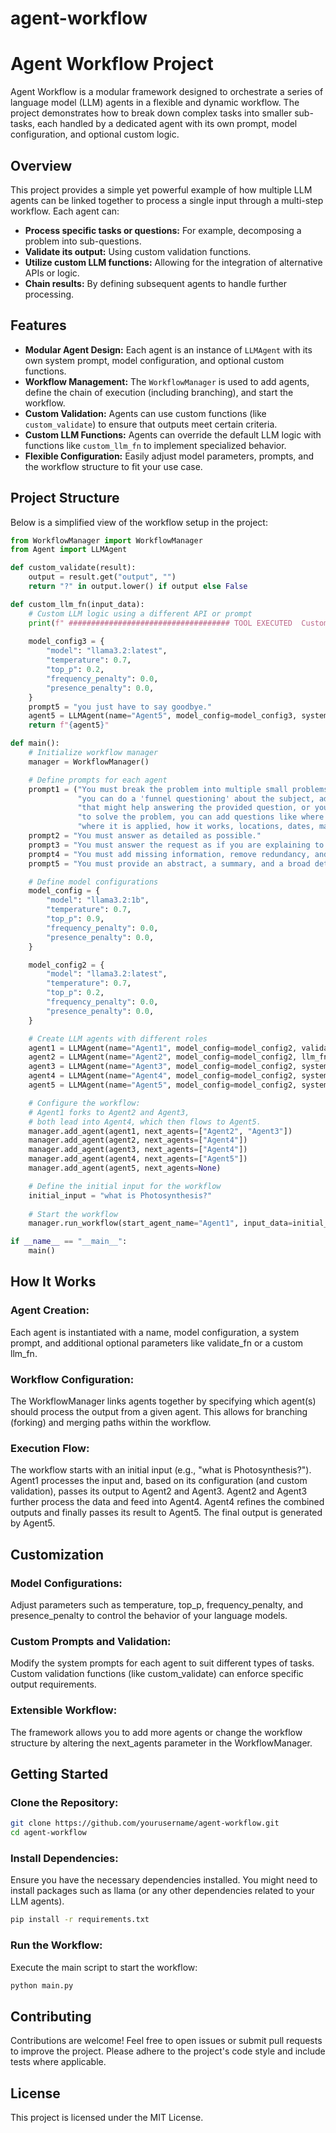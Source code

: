 # agent-workflow
# Agent Workflow Project

Agent Workflow is a modular framework designed to orchestrate a series of language model (LLM) agents in a flexible and dynamic workflow. The project demonstrates how to break down complex tasks into smaller sub-tasks, each handled by a dedicated agent with its own prompt, model configuration, and optional custom logic.

## Overview

This project provides a simple yet powerful example of how multiple LLM agents can be linked together to process a single input through a multi-step workflow. Each agent can:

- **Process specific tasks or questions:** For example, decomposing a problem into sub-questions.
- **Validate its output:** Using custom validation functions.
- **Utilize custom LLM functions:** Allowing for the integration of alternative APIs or logic.
- **Chain results:** By defining subsequent agents to handle further processing.

## Features

- **Modular Agent Design:** Each agent is an instance of `LLMAgent` with its own system prompt, model configuration, and optional custom functions.
- **Workflow Management:** The `WorkflowManager` is used to add agents, define the chain of execution (including branching), and start the workflow.
- **Custom Validation:** Agents can use custom functions (like `custom_validate`) to ensure that outputs meet certain criteria.
- **Custom LLM Functions:** Agents can override the default LLM logic with functions like `custom_llm_fn` to implement specialized behavior.
- **Flexible Configuration:** Easily adjust model parameters, prompts, and the workflow structure to fit your use case.

## Project Structure

Below is a simplified view of the workflow setup in the project:

```python
from WorkflowManager import WorkflowManager
from Agent import LLMAgent

def custom_validate(result):
    output = result.get("output", "")
    return "?" in output.lower() if output else False

def custom_llm_fn(input_data):
    # Custom LLM logic using a different API or prompt
    print(f" #################################### TOOL EXECUTED  Custom LLM called with input: {input_data}")
    
    model_config3 = {
        "model": "llama3.2:latest",
        "temperature": 0.7,
        "top_p": 0.2,
        "frequency_penalty": 0.0,
        "presence_penalty": 0.0,
    }
    prompt5 = "you just have to say goodbye."
    agent5 = LLMAgent(name="Agent5", model_config=model_config3, system=prompt5, retry_limit=3, expected_inputs=1)
    return f"{agent5}"

def main():
    # Initialize workflow manager
    manager = WorkflowManager()

    # Define prompts for each agent
    prompt1 = ("You must break the problem into multiple small problems, "
               "you can do a 'funnel questioning' about the subject, adding 10 questions "
               "that might help answering the provided question, or you can break into multiple tasks "
               "to solve the problem, you can add questions like where it was discovered, how it was discovered, "
               "where it is applied, how it works, locations, dates, main person names involved, everything to add to the question, including history etc.")
    prompt2 = "You must answer as detailed as possible."
    prompt3 = "You must answer the request as if you are explaining to a 10-year-old child, as if you are a YouTuber."
    prompt4 = "You must add missing information, remove redundancy, and make it as clear as possible."
    prompt5 = "You must provide an abstract, a summary, and a broad detailed explanation."

    # Define model configurations
    model_config = {
        "model": "llama3.2:1b",
        "temperature": 0.7,
        "top_p": 0.9,
        "frequency_penalty": 0.0,
        "presence_penalty": 0.0,
    }

    model_config2 = {
        "model": "llama3.2:latest",
        "temperature": 0.7,
        "top_p": 0.2,
        "frequency_penalty": 0.0,
        "presence_penalty": 0.0,
    }

    # Create LLM agents with different roles
    agent1 = LLMAgent(name="Agent1", model_config=model_config2, validate_fn=custom_validate, system=prompt1, retry_limit=3, expected_inputs=1)
    agent2 = LLMAgent(name="Agent2", model_config=model_config2, llm_fn=custom_llm_fn, system=prompt2, retry_limit=3, expected_inputs=1)
    agent3 = LLMAgent(name="Agent3", model_config=model_config2, system=prompt3, retry_limit=3, expected_inputs=1)
    agent4 = LLMAgent(name="Agent4", model_config=model_config2, system=prompt4, retry_limit=3, expected_inputs=2)
    agent5 = LLMAgent(name="Agent5", model_config=model_config2, system=prompt5, retry_limit=3, expected_inputs=1)

    # Configure the workflow:
    # Agent1 forks to Agent2 and Agent3,
    # both lead into Agent4, which then flows to Agent5.
    manager.add_agent(agent1, next_agents=["Agent2", "Agent3"])
    manager.add_agent(agent2, next_agents=["Agent4"])
    manager.add_agent(agent3, next_agents=["Agent4"])
    manager.add_agent(agent4, next_agents=["Agent5"])
    manager.add_agent(agent5, next_agents=None)

    # Define the initial input for the workflow
    initial_input = "what is Photosynthesis?"
    
    # Start the workflow
    manager.run_workflow(start_agent_name="Agent1", input_data=initial_input)

if __name__ == "__main__":
    main()
```

## How It Works
### Agent Creation:
Each agent is instantiated with a name, model configuration, a system prompt, and additional optional parameters like validate_fn or a custom llm_fn.

### Workflow Configuration:
The WorkflowManager links agents together by specifying which agent(s) should process the output from a given agent. This allows for branching (forking) and merging paths within the workflow.

### Execution Flow:

The workflow starts with an initial input (e.g., "what is Photosynthesis?").
Agent1 processes the input and, based on its configuration (and custom validation), passes its output to Agent2 and Agent3.
Agent2 and Agent3 further process the data and feed into Agent4.
Agent4 refines the combined outputs and finally passes its result to Agent5.
The final output is generated by Agent5.

## Customization
### Model Configurations:
Adjust parameters such as temperature, top_p, frequency_penalty, and presence_penalty to control the behavior of your language models.

### Custom Prompts and Validation:
Modify the system prompts for each agent to suit different types of tasks. Custom validation functions (like custom_validate) can enforce specific output requirements.

### Extensible Workflow:
The framework allows you to add more agents or change the workflow structure by altering the next_agents parameter in the WorkflowManager.

## Getting Started
### Clone the Repository:
```bash
git clone https://github.com/yourusername/agent-workflow.git
cd agent-workflow
```
### Install Dependencies:

Ensure you have the necessary dependencies installed. You might need to install packages such as llama (or any other dependencies related to your LLM agents).

```bash
pip install -r requirements.txt
```
### Run the Workflow:

Execute the main script to start the workflow:

```bash
python main.py
```
## Contributing
Contributions are welcome! Feel free to open issues or submit pull requests to improve the project. Please adhere to the project's code style and include tests where applicable.

## License
This project is licensed under the MIT License.

